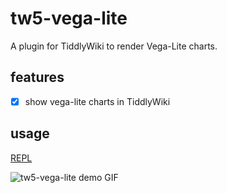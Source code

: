 # tw5-vega-lite

A plugin for TiddlyWiki to render Vega-Lite charts.

## features

- [x] show vega-lite charts in TiddlyWiki

## usage

[REPL](https://tw5-vega-lite.vercel.app)

![tw5-vega-lite demo GIF](https://i.imgur.com/d0we6Oj.gif)
